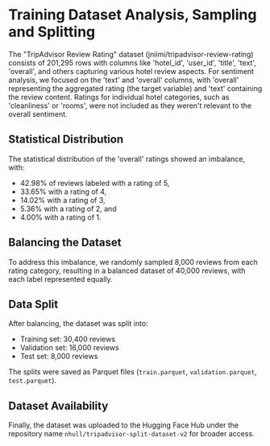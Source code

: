 # Training Dataset Analysis, Sampling and Splitting

The "TripAdvisor Review Rating" dataset (jniimi/tripadvisor-review-rating) consists of 201,295 rows with columns like 'hotel_id', 'user_id', 'title', 'text', 'overall', and others capturing various hotel review aspects. For sentiment analysis, we focused on the 'text' and 'overall' columns, with 'overall' representing the aggregated rating (the target variable) and 'text' containing the review content. Ratings for individual hotel categories, such as 'cleanliness' or 'rooms', were not included as they weren't relevant to the overall sentiment.

## Statistical Distribution

The statistical distribution of the 'overall' ratings showed an imbalance, with:
- 42.98% of reviews labeled with a rating of 5,
- 33.65% with a rating of 4,
- 14.02% with a rating of 3,
- 5.36% with a rating of 2, and
- 4.00% with a rating of 1.

## Balancing the Dataset

To address this imbalance, we randomly sampled 8,000 reviews from each rating category, resulting in a balanced dataset of 40,000 reviews, with each label represented equally.

## Data Split

After balancing, the dataset was split into:
- Training set: 30,400 reviews 
- Validation set: 16,000 reviews 
- Test set: 8,000 reviews 

The splits were saved as Parquet files (`train.parquet`, `validation.parquet`, `test.parquet`).


## Dataset Availability

Finally, the dataset was uploaded to the Hugging Face Hub under the repository name `nhull/tripadvisor-split-dataset-v2` for broader access.
